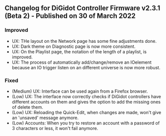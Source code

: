 ## Changelog for DiGidot Controller Firmware v2.3.1 (Beta 2) - Published on 30 of March 2022 ##

### Improved ###
* UX: THe layout on the Network page has some fine adjustments done.
* UX: Dark theme on Diagnostic page is now more consistent.
* UX: On the Playlist page, the notation of the length of a playlist, is improved.
* UX: The process of automatically add/change/remove an IOelement because an IO trigger listen on an different universe is now more robust.

### Fixed ###
* (Medium) UX: Interface can be used again from a Firefox browser.
* (Low) UX: The interface now correctly checks  if DiGidot controllers have different accounts on them and gives the option to add the missing ones of delete them.
* (Low) UX: Reloading the Quick-Edit, when changes are made, won't give an 'unsaved' message anymore.
* (Low) Accounts: When you try to restore an account with a password of 3 characters or less, it won't fail anymore.
